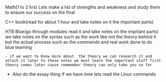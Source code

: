 Math(1 to 2 hrs) Lets make a list of strengths and weakness and study them to ensure our success on the final 

C++ book(read for about 1 hour and take notes on it the important parts)

HTB Blue(go through modules read it and take notes on the imprtant parts) we take notes on the syntax such as the work like not the theory behind it but the actual process such as the commands and real work done to do blue teaming 

	- if we want to Know more about  the theory we can research it and attach it later to these notes we must learn the important stuff first theory comes later cause remmember theory can only take you so far


- Also do the essay thing 
If we have time lets read the Linux commands 